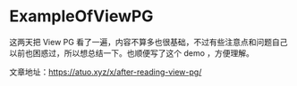 # ExampleOfViewPG
这两天把 View PG 看了一遍，内容不算多也很基础，不过有些注意点和问题自己以前也困惑过，所以想总结一下。也顺便写了这个 demo ，方便理解。

文章地址：https://atuo.xyz/x/after-reading-view-pg/
